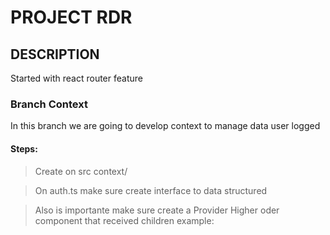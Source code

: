 # PROJECT RDR

## DESCRIPTION

Started with react router feature

### Branch Context

In this branch we are going to develop context to manage data user logged

#### Steps:

>Create on src context/

>On auth.ts make sure create interface to data structured

>Also is importante make sure create a Provider Higher oder 
component that received children example: 

